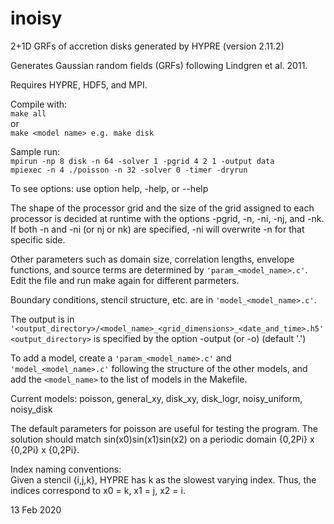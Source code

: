 # inoisy
2+1D GRFs of accretion disks generated by HYPRE (version 2.11.2)

Generates Gaussian random fields (GRFs) following Lindgren et al. 2011.

Requires HYPRE, HDF5, and MPI.

Compile with:   
```make all```  
or  
```make <model name> e.g. make disk```

Sample run:     
```mpirun -np 8 disk -n 64 -solver 1 -pgrid 4 2 1 -output data```  
```mpiexec -n 4 ./poisson -n 32 -solver 0 -timer -dryrun```

To see options: use option help, -help, or --help

The shape of the processor grid and the size of the grid assigned to each processor is decided at runtime with the options -pgrid, -n, -ni, -nj, and -nk. If both -n and -ni (or nj or nk) are specified, -ni will overwrite -n for that specific side.

Other parameters such as domain size, correlation lengths, envelope functions, and source terms are determined by ```'param_<model_name>.c'```. Edit the file and run make again for different parmeters.

Boundary conditions, stencil structure, etc. are in ```'model_<model_name>.c'```.

The output is in ```'<output_directory>/<model_name>_<grid_dimensions>_<date_and_time>.h5'```  
```<output_directory>``` is specified by the option -output (or -o) (default '.')

To add a model, create a ```'param_<model_name>.c'``` and ```'model_<model_name>.c'``` following the structure of the other models, and add the ```<model_name>``` to the list of models in the Makefile.

Current models: poisson, general_xy, disk_xy, disk_logr,
                noisy_uniform, noisy_disk

The default parameters for poisson are useful for testing the program. The solution should match sin(x0)sin(x1)sin(x2) on a periodic domain {0,2Pi} x {0,2Pi} x {0,2Pi}. 

Index naming conventions:  
Given a stencil {i,j,k}, HYPRE has k as the slowest varying index. Thus, the indices correspond to x0 = k, x1 = j, x2 = i. 

13 Feb 2020
